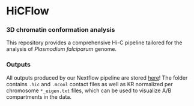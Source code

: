 # HiCFlow
### 3D chromatin conformation analysis 
This repository provides a comprehensive Hi-C pipeline tailored for the analysis of *Plasmodium falciparum* genome.

### Outputs 
All outputs produced by our Nextflow pipeline are stored [here](https://drive.google.com/drive/folders/1OMh9CYRXUutohMCCoLdFgclWD7HIktn7?usp=sharing)!
The folder contains `.hic`  and `.mcool` contact files as well as KR normalized per chromosome `*_eigen.txt` files, which can be used to visualize A/B compartments in the data.